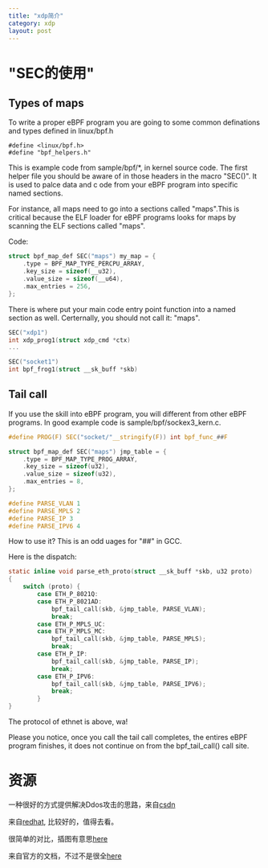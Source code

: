 ```yaml
---
title: "xdp简介"
category: xdp
layout: post
---
```


# "SEC的使用"
## Types of maps
To write a proper eBPF program you are going to some common definations and types defined
in linux/bpf.h

	#define <linux/bpf.h>
	#define "bpf_helpers.h"

This is example code from sample/bpf/\*, in kernel source code. The first helper file you
 should be aware of in those headers in the macro "SEC()". It is used to palce data and c
 ode from your eBPF program into specific named sections.

 For instance, all maps need to go into a sections called "maps".This is critical because
 the ELF loader for eBPF programs looks for maps by scanning the ELF sections called "maps".

 Code:

```c
struct bpf_map_def SEC("maps") my_map = {
	.type = BPF_MAP_TYPE_PERCPU_ARRAY,
	.key_size = sizeof(__u32),
	.value_size = sizeof(__u64),
	.max_entries = 256,
};
```

There is where put your main code entry point function into a named section as well.
Certernally, you should not call it: "maps".

```c
SEC("xdp1")
int xdp_prog1(struct xdp_cmd *ctx)
...

SEC("socket1")
int bpf_frog1(struct __sk_buff *skb)

```

## Tail call

If you use the skill into eBPF program, you will different from other eBPF programs.
In good example code is sample/bpf/sockex3_kern.c.

```c
#define PROG(F) SEC("socket/"__stringify(F)) int bpf_func_##F

struct bpf_map_def SEC("maps") jmp_table = {
	.type = BPF_MAP_TYPE_PROG_ARRAY,
	.key_size = sizeof(u32),
	.value_size = sizeof(u32),
	.max_entries = 8,
};

#define PARSE_VLAN 1
#define PARSE_MPLS 2
#define PARSE_IP 3
#define PARSE_IPV6 4
```

How to use it?
This is an odd uages for "##" in GCC.

Here is the dispatch:

```c
static inline void parse_eth_proto(struct __sk_buff *skb, u32 proto)
{
	switch (proto) {
		case ETH_P_8021Q:
		case ETH_P_8021AD:
			bpf_tail_call(skb, &jmp_table, PARSE_VLAN);
			break;
		case ETH_P_MPLS_UC:
		case ETH_P_MPLS_MC:
			bpf_tail_call(skb, &jmp_table, PARSE_MPLS);
			break;
		case ETH_P_IP:
			bpf_tail_call(skb, &jmp_table, PARSE_IP);
			break;
		case ETH_P_IPV6:
			bpf_tail_call(skb, &jmp_table, PARSE_IPV6);
			break;
		}
}

```
The protocol of ethnet is above, wa!

Please you notice, once you call the tail call completes, the entires eBPF program
finishes, it does not continue on from the bpf_tail_call() call site.


# 资源

一种很好的方式提供解决Ddos攻击的思路，来自[csdn](https://blog.csdn.net/dog250/post/details/77993218)

来自[redhat](https://people.netfilter.org/hawk/presentations/OpenSourceDays2017/XDP_DDoS_protecting_osd2017.pdf), 比较好的，值得去看。

很简单的对比，插图有意思[here](https://fosdem.org/2018/schedule/event/xdp/attachments/slides/2220/export/events/attachments/xdp/slides/2220/fosdem18_SdN_NFV_qmonnet_XDPoffload.pdf)

来自官方的文档，不过不是很全[here](https://prototype-kernel.readthedocs.io/en/latest/README.html)


